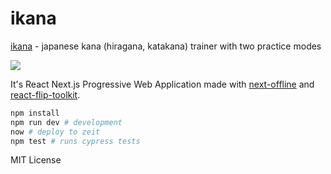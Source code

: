 # ikana
[ikana](https://ikana.icu) - japanese kana (hiragana, katakana) trainer with two practice modes

![](https://i.imgur.com/mY9nuTJ.gif)

It's React Next.js Progressive Web Application made with [next-offline](https://github.com/hanford/next-offline) and [react-flip-toolkit](https://github.com/aholachek/react-flip-toolkit).

```sh
npm install
npm run dev # development
now # deploy to zeit
npm test # runs cypress tests
```


MIT License
